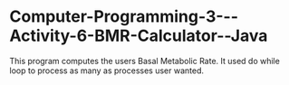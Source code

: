 # Computer-Programming-3---Activity-6-BMR-Calculator--Java
This program computes the users Basal Metabolic Rate. It used do while loop to process as many as processes user wanted.
